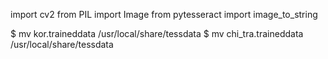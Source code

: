 import cv2
from PIL import Image
from pytesseract import image_to_string

$ mv kor.traineddata /usr/local/share/tessdata
$ mv chi_tra.traineddata /usr/local/share/tessdata
